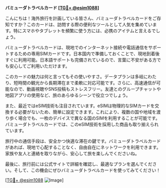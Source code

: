 **バミューダトラベルカード [[TG💪+ @esim1088](https://t.me/s/esim1088)]**

こんにちは！海外旅行を計画している皆さん、バミューダトラベルカードをご存知ですか？このカードは、訪問する際の便利なツールとして人気を集めています。特にスマホやタブレットを頻繁に使う方には、必携のアイテムと言えるでしょう。

バミューダトラベルカードは、現地でのインターネット接続や電話通信をサポートするための専用SIMカードです。日本国内で準備しておくことで、現地到着後すぐに利用可能。日本語サポートも完備されているので、言葉に不安がある方でも安心してご利用いただけます。

このカードの魅力は何と言ってもその使いやすさ。データプランは多岐にわたり、短時間の観光から長期滞在まで柔軟に対応可能です。さらに、高速通信が可能なので、動画視聴やSNS投稿もストレスフリー。友達とのグループチャットや地図アプリの使用など、旅のあらゆるシーンで役立つでしょう。

また、最近ではeSIM技術も注目されています。eSIMは物理的なSIMカードを交換する必要がないため、簡単に設定できます。これにより、複数の国や地域を渡り歩く場合でも、一枚のデバイスで異なる国のSIMを利用することが可能です。バミューダトラベルカードでは、このeSIM技術を採用した商品も取り揃えられています。

旅行中の通信手段は、安全かつ快適な滞在の鍵です。バミューダトラベルカードがあれば、現地で心配することなく、自由自在にネットワークを利用できます。家族や友人と連絡を取りながら、安心して旅を楽しんでくださいね。

最後に、旅行前には公式サイトで詳細を確認し、最適なプランを選んでください。そして、この機会にぜひバミューダトラベルカードを使ってみてください！

[[TG💪+ @esim1088](https://t.me/s/esim1088) ![Image](https://i.postimg.cc/Y0z9fWf4/image.png)]